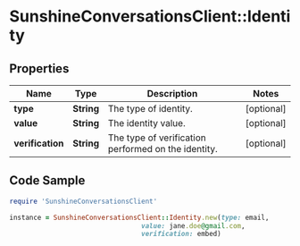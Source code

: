 # SunshineConversationsClient::Identity

## Properties

Name | Type | Description | Notes
------------ | ------------- | ------------- | -------------
**type** | **String** | The type of identity. | [optional] 
**value** | **String** | The identity value. | [optional] 
**verification** | **String** | The type of verification performed on the identity. | [optional] 

## Code Sample

```ruby
require 'SunshineConversationsClient'

instance = SunshineConversationsClient::Identity.new(type: email,
                                 value: jane.doe@gmail.com,
                                 verification: embed)
```


